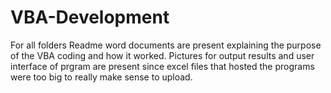 # VBA-Development

For all folders Readme word documents are present explaining the purpose of the VBA coding and how it worked.
Pictures for output results and user interface of prgram are present since excel files that hosted the programs
were too big to really make sense to upload.
